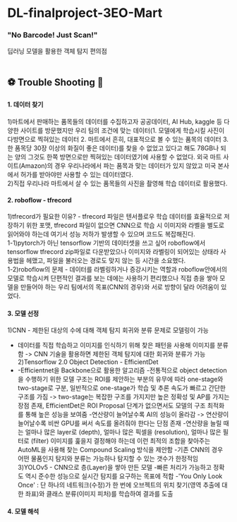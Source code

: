 # DL-finalproject-3EO-Mart
### "No Barcode! Just Scan!"
딥러닝 모델을 활용한 객체 탐지 편의점
<br></br>


## :soccer: Trouble Shooting :running:
#### 1. 데이터 찾기
1)마트에서 판매하는 품목들의 데이터를 수집하고자 공공데이터, AI Hub, kaggle 등 다양한 사이트를 방문했지만 우리 팀의 조건에 맞는 데이터(1. 모델에게 학습시킬 사진이 다방면으로 찍혀있는 데이터 2. 마트에서 흔히, 대표적으로 볼 수 있는 품목의 데이터 3. 한 품목당 30장 이상의 화질이 좋은 데이터)를 찾을 수 없었고 있다고 해도 78GB나 되는 양의 그것도 한쪽 방면으로만 찍혀있는 데이터였기에 사용할 수 없었다. 외국 마트 사이트(Amazon)의 경우 우리나라에서 파는 품목과 맞는 데이터가 있지 않았고 미국 본사에서 허가를 받아야만 사용할 수 있는 데이터였다. </br>
2)직접 우리나라 마트에서 살 수 있는 품목들의 사진을 촬영해 학습 데이터로 활용했다.
#### 2. roboflow - tfrecord
1)tfrecord가 필요한 이유? - 
tfrecord 파일은 텐서플로우 학습 데이터를 효율적으로 저장하기 위한 포맷, tfrecord 파일이 없으면 CNN으로 학습 시 이미지와 라벨을 별도로 읽어와야 하는데 여기서 성능 저하가 발생할 수 있으며 코드도 복잡해진다. </br>
1-1)pytorch가 아닌 tensorflow 기반의 데이터셋을 쓰고 싶어 roboflow에서 tensorflow tfrecord zip파일로 다운받았으나 이미지와 라벨링이 되어있는 상태라 사용법을 헤맸고, 파일을 불러오는 경로도 맞지 않는 등 시간을 소요했다. </br>
1-2)roboflow의 문제 - 데이터를 라벨링하거나 증강시키는 역할과 roboflow안에서의 모델로 학습시켜 단편적인 결과를 보는 데에는 사용하기 편리했으나 직접 층을 쌓아 모델을 만들어야 하는 우리 팀에서의 목표(CNN의 경우)와 서로 방향이 달라 어려움이 있었다.

#### 3. 모델 선정
1)CNN - 제한된 대상의 수에 대해 객체 탐지 회귀와 분류 문제로 모델링이 가능
- 데이터를 직접 학습하고 이미지를 인식하기 위해 찾은 패턴을 사용해 이미지를 분류함 -> CNN 기술을 활용하면 제한된 객체 탐지에 대한 회귀와 분류가 가능
2)Tensorflow 2.0 Object Detection - EfficientDet
- -Efficientnet을 Backbone으로 활용한 알고리즘
-전통적으로 object detection을 수행하기 위한 모델 구조는 ROI를 제안하는 부분의 유무에 따라 one-stage와 two-stage로 구분, 일반적으로 one-stage가 학습 및 추론 속도가 빠르고 간단한 구조를 가짐 -> two-stage는 복잡한 구조를 가지지만 높은 정확성 및 AP를 가지는 장점 존재, EfficientDet은 ROI Proposal 단계가 없으면서도 모델의 구조 최적화를 통해 높은 성능을 보여줌
-연산량이 늘어날수록 AI의 성능이 올라감 -> 연산량이 늘어날수록 비싼 GPU를 써서 속도를 올려줘야 한다는 단점 존재
-연산량을 늘릴 때는 얼마나 많은 layer로 (depth), 얼마나 많은 픽셀을 (resolution), 얼마나 많은 필터로 (filter) 이미지를 훑을지 결정해야 하는데 이런 최적의 조합을 찾아주는 AutoML을 사용해 찾는 Compound Scaling 방식을 제안함
-기존 CNN의 경우 어떤 물품인지 탐지와 분류는 가능하나 탐지할 수 있는 갯수가 한정적임
3)YOLOv5 - CNN으로 층(Layer)을 쌓아 만든 모델
-빠른 처리가 가능하고 정확도 역시 준수한 성능으로 실시간 탐지를 요구하는 목표에 적합
-'You Only Look Once' : 단 하나의 네트워크(수정)가 한 번에 오브젝트의 위치 찾기(영역 추출에 대한 좌표)와 클래스 분류(이미지 피처)를 학습하여 결과를 도출
#### 4. 모델 해석
